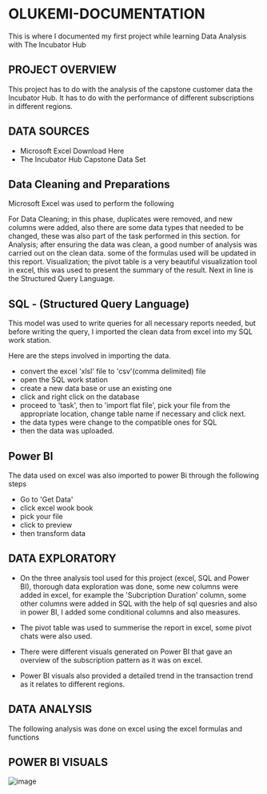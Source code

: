# OLUKEMI-DOCUMENTATION
This is where I documented my first project while learning Data Analysis with The Incubator Hub

## PROJECT OVERVIEW

This project has to do with the analysis of the capstone customer data the Incubator Hub. It has to do with the performance of different subscriptions in different regions.

## DATA SOURCES

   - Microsoft Excel Download Here
   - The Incubator Hub Capstone Data Set

## Data Cleaning and Preparations

Microsoft Excel was used to perform the following

For Data Cleaning; in this phase, duplicates were removed, and new columns were added, 
also there are some data types that needed to be changed, these was also part of the task performed in this section.
for Analysis; after ensuring the data was clean, a good number of analysis was carried out on the clean data.
some of the formulas used will be updated in this report.
Visualization; the pivot table is a very beautiful visualization tool in excel, 
this was used to present the summary of the result. Next in line is the Structured Query Language.
    
## SQL - (Structured Query Language)

This model was used to write queries for all necessary reports needed, but before writing the query, I imported the clean data from excel into my SQL work station.

Here are the steps involved in importing the data.

- convert the excel 'xlsl' file to 'csv'(comma delimited) file
- open the SQL work station
- create a new data base or use an existing one
- click and right click on the database
- proceed to 'task', then to 'import flat file', pick your file from the appropriate location, change table name if necessary and click next.
- the data types were change to the compatible ones for SQL
- then the data was uploaded.

## Power BI

The data used on excel was also imported to power Bi through the following steps
- Go to 'Get Data'
- click excel wook book
- pick your file
- click to preview
- then transform data

## DATA EXPLORATORY

- On the three analysis tool used for this project (excel, SQL and Power BI), thorough data exploration was done, some new columns were added in excel, for example the 'Subcription Duration' column, some other columns were added in SQL with the help of sql quesries and also in power BI, I added some conditional columns and also measures.

- The pivot table was used to summerise the report in excel, some pivot chats were also used.

- There were different visuals generated on Power BI that gave an overview of the subscription pattern as it was on excel.

- Power BI visuals also provided a detailed trend in the transaction trend as it relates to different regions.

## DATA ANALYSIS

The following analysis was done on excel using the excel formulas and functions

## POWER BI VISUALS
![image](https://github.com/user-attachments/assets/f60e281c-5798-4a4e-94df-394239d866af)

